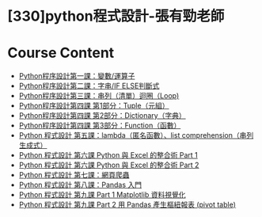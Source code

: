 # [330]python程式設計-張有勁老師

# Course Content

- [Python程序設計第一課：變數/運算子](https://github.com/inwater0929/-330-python---/blob/master/Python%20%E7%A8%8B%E5%BC%8F%E8%A8%AD%E8%A8%88%20%E7%AC%AC%E4%B8%80%E8%AA%B2%EF%BC%88%E8%AE%8A%E6%95%B8%E3%80%81%E9%81%8B%E7%AE%97%E5%AD%90%EF%BC%89.ipynb)
- [Python程序設計第二課：字串/IF ELSE判斷式](https://github.com/inwater0929/-330-python---/blob/master/Python%20%E7%A8%8B%E5%BC%8F%E8%A8%AD%E8%A8%88%20%E7%AC%AC%E4%BA%8C%E8%AA%B2%EF%BC%88%E5%AD%97%E4%B8%B2%E3%80%81IF%20ELSE%20%E5%88%A4%E6%96%B7%E5%BC%8F%EF%BC%89.ipynb)
- [Python程序設計第三課：串列（清單）迴圈（Loop)](https://github.com/inwater0929/-330-python---/blob/master/Python%20%E7%A8%8B%E5%BC%8F%E8%A8%AD%E8%A8%88%20%E7%AC%AC%E4%B8%89%E8%AA%B2%20%E4%B8%B2%E5%88%97%20(List)%20%E8%BF%B4%E5%9C%88%20(Loop).ipynb)
- [Python程序設計第四課 第1部分：Tuple（元組）](https://github.com/inwater0929/-330-python---/blob/master/Python%20%E7%A8%8B%E5%BC%8F%E8%A8%AD%E8%A8%88%20%E7%AC%AC%E5%9B%9B%E8%AA%B2%20Part%201%EF%BC%9ATuple%EF%BC%88%E5%85%83%E7%B5%84%EF%BC%89.ipynb)
- [Python程序設計第四課 第2部分：Dictionary（字典）](https://github.com/inwater0929/-330-python---/blob/master/Python%20%E7%A8%8B%E5%BC%8F%E8%A8%AD%E8%A8%88%20%E7%AC%AC%E5%9B%9B%E8%AA%B2%20Part%202%EF%BC%9ADictionary%EF%BC%88%E5%AD%97%E5%85%B8%EF%BC%89.ipynb)
- [Python程序設計第四課 第3部分：Function（函數）
](https://github.com/inwater0929/-330-python---/blob/master/Python%20%E7%A8%8B%E5%BC%8F%E8%A8%AD%E8%A8%88%20%E7%AC%AC%E5%9B%9B%E8%AA%B2%20Part%203%EF%BC%9AFunction%EF%BC%88%E5%87%BD%E6%95%B8%EF%BC%89.ipynb)
- [Python 程式設計 第五課：lambda（匿名函數）、list comprehension（串列生成式）](https://github.com/inwater0929/-330-python---/blob/master/Python%20%E7%A8%8B%E5%BC%8F%E8%A8%AD%E8%A8%88%20%E7%AC%AC%E4%BA%94%E8%AA%B2%EF%BC%9Alambda%EF%BC%88%E5%8C%BF%E5%90%8D%E5%87%BD%E6%95%B8%EF%BC%89%E3%80%81list%20comprehension%EF%BC%88%E4%B8%B2%E5%88%97%E7%94%9F%E6%88%90%E5%BC%8F%EF%BC%89.ipynb)
- [Python 程式設計 第六課 Python 與 Excel 的整合術 Part 1](https://github.com/inwater0929/-330-python---/blob/master/Python%20%E7%A8%8B%E5%BC%8F%E8%A8%AD%E8%A8%88%20%E7%AC%AC%E5%85%AD%E8%AA%B2%20Python%20%E8%88%87%20Excel%20%E7%9A%84%E6%95%B4%E5%90%88%E8%A1%93%20Part%201.ipynb)
- [Python 程式設計 第六課 Python 與 Excel 的整合術 Part 2](https://github.com/inwater0929/-330-python---/blob/master/Python%20%E7%A8%8B%E5%BC%8F%E8%A8%AD%E8%A8%88%20%E7%AC%AC%E5%85%AD%E8%AA%B2%20Python%20%E8%88%87%20Excel%20%E7%9A%84%E6%95%B4%E5%90%88%E8%A1%93%20Part%202.ipynb)
- [Python 程式設計 第七課：網頁爬蟲](https://github.com/inwater0929/-330-python---/blob/master/Python%20%E7%A8%8B%E5%BC%8F%E8%A8%AD%E8%A8%88%20%E7%AC%AC%E4%B8%83%E8%AA%B2%EF%BC%9A%E7%B6%B2%E9%A0%81%E7%88%AC%E8%9F%B2.ipynb)
- [Python 程式設計 第八課：Pandas 入門](https://github.com/inwater0929/-330-python---/blob/master/Python%20%E7%A8%8B%E5%BC%8F%E8%A8%AD%E8%A8%88%20%E7%AC%AC%E5%85%AB%E8%AA%B2%EF%BC%9APandas%20%E5%85%A5%E9%96%80.ipynb)
- [Python 程式設計 第九課 Part 1 Matplotlib 資料視覺化](https://github.com/inwater0929/-330-python---/blob/master/Python%20%E7%A8%8B%E5%BC%8F%E8%A8%AD%E8%A8%88%20%E7%AC%AC%E4%B9%9D%E8%AA%B2%20Part%201%20Matplotlib%20%E8%B3%87%E6%96%99%E8%A6%96%E8%A6%BA%E5%8C%96.ipynb)
- [Python 程式設計 第九課 Part 2 用 Pandas 產生樞紐報表 (pivot table)](https://github.com/inwater0929/-330-python---/blob/master/Python%20%E7%A8%8B%E5%BC%8F%E8%A8%AD%E8%A8%88%20%E7%AC%AC%E4%B9%9D%E8%AA%B2%20Part%202%20%E7%94%A8%20Pandas%20%E7%94%A2%E7%94%9F%E6%A8%9E%E7%B4%90%E5%A0%B1%E8%A1%A8%20(pivot%20table).ipynb)
